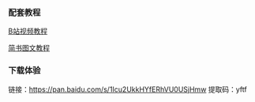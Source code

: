 ### 配套教程

[B站视频教程](https://www.bilibili.com/video/BV1EK4y187Kf)


[简书图文教程](https://www.jianshu.com/nb/33278365)

### 下载体验

链接：https://pan.baidu.com/s/1Icu2UkkHYfERhVU0USjHmw 
提取码：yftf 
